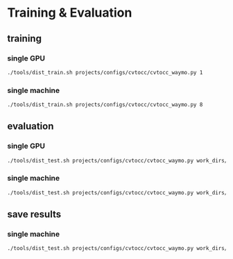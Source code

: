 # Training & Evaluation

## training
### single GPU
```sh
./tools/dist_train.sh projects/configs/cvtocc/cvtocc_waymo.py 1
```

### single machine
```sh
./tools/dist_train.sh projects/configs/cvtocc/cvtocc_waymo.py 8
```

## evaluation
### single GPU
```sh
./tools/dist_test.sh projects/configs/cvtocc/cvtocc_waymo.py work_dirs/cvtocc_waymo/latest.pth 1 --eval mIoU
```
### single machine
```sh
./tools/dist_test.sh projects/configs/cvtocc/cvtocc_waymo.py work_dirs/cvtocc_waymo/latest.pth 8 --eval mIoU
```

## save results
### single machine
```sh
./tools/dist_test.sh projects/configs/cvtocc/cvtocc_waymo.py work_dirs/cvtocc_waymo/latest.pth 8 --out work_dirs/cvtocc_waymo/results.pkl
```